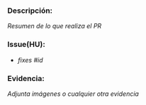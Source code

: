 ### Descripción:

*Resumen de lo que realiza el PR*


### Issue(HU):
<!-- Recuerda incluir en el título "(fixes #id)"-->
- *fixes #id*


### Evidencia:

*Adjunta imágenes o cualquier otra evidencia*
